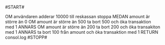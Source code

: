 #START#

OM användaren adderar 10000 till reskassan
stoppa
MEDAN amount är större än 0
OM amount är större än 500
ta bort 500 och öka transaktion med 1
ANNARS OM amount är större än 200
ta bort 200 och öka transakiton med 1
ANNARS
ta bort 100 från amount och öka transaktion med 1
RETURN
consol.log
#STOPP#
